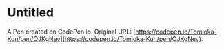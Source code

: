 # Untitled

A Pen created on CodePen.io. Original URL: [https://codepen.io/Tomioka-Kun/pen/OJKgNev](https://codepen.io/Tomioka-Kun/pen/OJKgNev).

